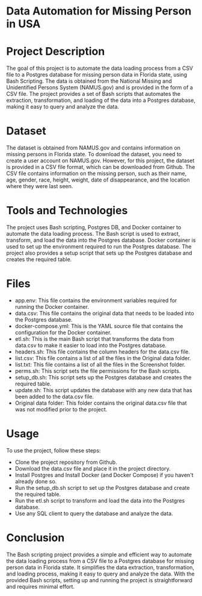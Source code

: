 # Data Automation for Missing Person in USA

# Project Description


The goal of this project is to automate the data loading process from a CSV file to a Postgres database for missing person data in Florida state, using Bash Scripting. The data is obtained from the National Missing and Unidentified Persons System (NAMUS.gov) and is provided in the form of a CSV file. The project provides a set of Bash scripts that automates the extraction, transformation, and loading of the data into a Postgres database, making it easy to query and analyze the data.

# Dataset


The dataset is obtained from NAMUS.gov and contains information on missing persons in Florida state. To download the dataset, you need to create a user account on NAMUS.gov. However, for this project, the dataset is provided in a CSV file format, which can be downloaded from Github. The CSV file contains information on the missing person, such as their name, age, gender, race, height, weight, date of disappearance, and the location where they were last seen.

# Tools and Technologies


The project uses Bash scripting, Postgres DB, and Docker container to automate the data loading process. The Bash script is used to extract, transform, and load the data into the Postgres database. Docker container is used to set up the environment required to run the Postgres database. The project also provides a setup script that sets up the Postgres database and creates the required table.

# Files


- app.env: This file contains the environment variables required for running the Docker container.
- data.csv: This file contains the original data that needs to be loaded into the Postgres database.
- docker-compose.yml: This is the YAML source file that contains the configuration for the Docker container.
- etl.sh: This is the main Bash script that transforms the data from data.csv to make it easier to load into the Postgres database.
- headers.sh: This file contains the column headers for the data.csv file.
- list.csv: This file contains a list of all the files in the Original data folder.
- list.txt: This file contains a list of all the files in the Screenshot folder.
- perms.sh: This script sets the file permissions for the Bash scripts.
- setup_db.sh: This script sets up the Postgres database and creates the required table.
- update.sh: This script updates the database with any new data that has been added to the data.csv file.
- Original data folder: This folder contains the original data.csv file that was not modified prior to the project.








# Usage
To use the project, follow these steps:

- Clone the project repository from Github.
- Download the data.csv file and place it in the project directory.
- Install Postgres and Install Docker (and Docker Compose) if you haven't already done so.
- Run the setup_db.sh script to set up the Postgres database and create the required table.
- Run the etl.sh script to transform and load the data into the Postgres database.
- Use any SQL client to query the database and analyze the data.

# Conclusion

The Bash scripting project provides a simple and efficient way to automate the data loading process from a CSV file to a Postgres database for missing person data in Florida state. It simplifies the data extraction, transformation, and loading process, making it easy to query and analyze the data. With the provided Bash scripts, setting up and running the project is straightforward and requires minimal effort.

